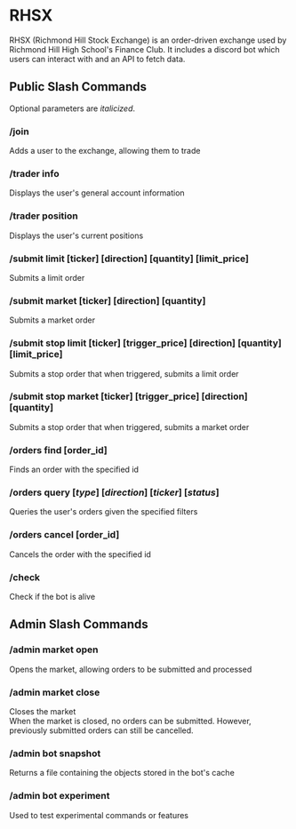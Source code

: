 # RHSX
RHSX (Richmond Hill Stock Exchange) is an order-driven exchange used by Richmond Hill High School's Finance Club. It includes a discord bot which users can interact with and an API to fetch data.

## Public Slash Commands
Optional parameters are *italicized*.

### /join
Adds a user to the exchange, allowing them to trade

### /trader info
Displays the user's general account information

### /trader position
Displays the user's current positions

### /submit limit [ticker] [direction] [quantity] [limit_price]
Submits a limit order

### /submit market [ticker] [direction] [quantity]
Submits a market order

### /submit stop limit [ticker] [trigger_price] [direction] [quantity] [limit_price]
Submits a stop order that when triggered, submits a limit order

### /submit stop market [ticker] [trigger_price] [direction] [quantity]
Submits a stop order that when triggered, submits a market order

### /orders find [order_id]
Finds an order with the specified id

### /orders query [*type*] [*direction*] [*ticker*] [*status*]
Queries the user's orders given the specified filters

### /orders cancel [order_id]
Cancels the order with the specified id

### /check
Check if the bot is alive

## Admin Slash Commands

### /admin market open
Opens the market, allowing orders to be submitted and processed

### /admin market close
Closes the market<br>
When the market is closed, no orders can be submitted. However, previously submitted orders can still be cancelled.

### /admin bot snapshot
Returns a file containing the objects stored in the bot's cache

### /admin bot experiment
Used to test experimental commands or features
